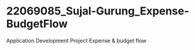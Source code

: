 # 22069085_Sujal-Gurung_Expense-BudgetFlow
Application Development Project Expense &amp; budget flow
